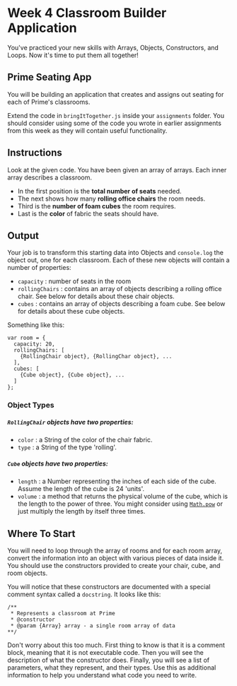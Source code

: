 # Week 4 Classroom Builder Application

You've practiced your new skills with Arrays, Objects, Constructors, and Loops. Now it's time to put them all together!

## Prime Seating App

You will be building an application that creates and assigns out seating for each of Prime's classrooms.

Extend the code in `bringItTogether.js` inside your `assignments` folder. You should consider using some of the code you wrote in earlier assignments from this week as they will contain useful functionality.

## Instructions

Look at the given code. You have been given an array of arrays. Each inner array describes a classroom.

* In the first position is the **total number of seats** needed.
* The next shows how many **rolling office chairs** the room needs.
* Third is the **number of foam cubes** the room requires.
* Last is the **color** of fabric the seats should have.

## Output

Your job is to transform this starting data into Objects and `console.log` the object out, one for each classroom. Each of these new objects will contain a number of properties:

* `capacity` : number of seats in the room
* `rollingChairs` : contains an array of objects describing a rolling office chair. See below for details about these chair objects.
* `cubes` : contains an array of objects describing a foam cube. See below for details about these cube objects.

Something like this:

```
var room = {
  capacity: 20,
  rollingChairs: [
    {RollingChair object}, {RollingChar object}, ...
  ],
  cubes: [
    {Cube object}, {Cube object}, ...
  ]
};
```

### Object Types

##### `RollingChair` objects have two properties:
  - `color` : a String of the color of the chair fabric.
  - `type` : a String of the type 'rolling'.

##### `Cube` objects have two properties:
  -  `length` : a Number representing the inches of each side of the cube. Assume the length of the cube is 24 'units'.
  - `volume` : a method that returns the physical volume of the cube, which is the length to the power of three. You might consider using [`Math.pow`](https://developer.mozilla.org/en-US/docs/Web/JavaScript/Reference/Global_Objects/Math/pow) or just multiply the length by itself three times.


## Where To Start

You will need to loop through the array of rooms and for each room array, convert the information into an object with various pieces of data inside it. You should use the constructors provided to create your chair, cube, and room objects. 

You will notice that these constructors are documented with a special comment syntax called a `docstring`. It looks like this:

```
/**
 * Represents a classroom at Prime
 * @constructor
 * @param {Array} array - a single room array of data
**/
```

Don't worry about this too much. First thing to know is that it is a comment block, meaning that it is not executable code. Then you will see the description of what the constructor does. Finally, you will see a list of parameters, what they represent, and their types. Use this as additional information to help you understand what code you need to write. 
